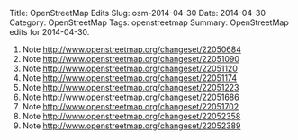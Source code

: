 Title: OpenStreetMap Edits
Slug: osm-2014-04-30
Date: 2014-04-30
Category: OpenStreetMap
Tags: openstreetmap
Summary: OpenStreetMap edits for 2014-04-30.

1. Note
http://www.openstreetmap.org/changeset/22050684
2. Note
http://www.openstreetmap.org/changeset/22051090
3. Note
http://www.openstreetmap.org/changeset/22051120
4. Note
http://www.openstreetmap.org/changeset/22051174
5. Note
http://www.openstreetmap.org/changeset/22051223
6. Note
http://www.openstreetmap.org/changeset/22051686
7. Note
http://www.openstreetmap.org/changeset/22051702
8. Note
http://www.openstreetmap.org/changeset/22052358
9. Note
http://www.openstreetmap.org/changeset/22052389
